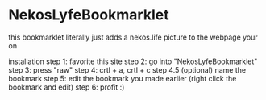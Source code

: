# NekosLyfeBookmarklet
this bookmarklet literally just adds a nekos.life picture to the webpage your on



installation
step 1: favorite this site
step 2: go into "NekosLyfeBookmarklet"
step 3: press "raw"
step 4: crtl + a, crtl + c
step 4.5 (optional) name the bookmark
step 5: edit the bookmark you made earlier (right click the bookmark and edit)
step 6: profit :)
